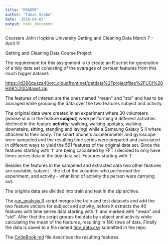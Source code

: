 ```yaml
---
title: "README"
author: "Tamas Szabo"
date: '2016-04-03'
output: html_document
---
```

Coursera
John Hopkins University
Getting and Cleaning Data
March 7 – April 11

Getting and Cleaning Data Course Project

The requirement for this assignment is to create an R script for generation of a tidy data set consisting of the avarages of certean features from this much bigger dataset:

https://d396qusza40orc.cloudfront.net/getdata%2Fprojectfiles%2FUCI%20HAR%20Dataset.zip

The features of interest are the ones named "mean" and "std" and has to be avaraged while grouping the data over the two features subject and activity.

The original data were created in an experiment where 30 volunteers (whose id is in the feature **subject**) were performing 6 different activities (defined in the feature **activity**: walking, walking upstairs, walking downstairs, sitting, standing and laying) while a Samsung Galaxy S II where attached to their body. The smart phone's accelerometer and gyroscope were sampeled and the resulting time series were prepared and calculated in different ways to yield the 561 features of the original data set. Since the features starting with 'f' are being calculated by FFT I decided to only have times series data in the tidy data set. Fetaures starting with 't'.

Besides the features in the sampeled and extracted data two other features are available, subject - the id of the volunteer who performed the experiment, and activity - what kind of activity the person were carrying out.

The originla data are divided into train and test in the zip archive.

The [run\_analysis.R](run\_analysis.R) script merges the train and test datasets and add the two feature vectors for subject and activity, before it extracts the 40 features with time series data starting with 't' and marked with "mean" and "std". After that the script groups the data by subject and activity while calculating the mean of the features, resulting in 180 rows of data. Finally the data is saved to a file named [tidy\_data.csv](data/tidy_data.csv) submitted in the repo.

The [CodeBook.md](./CodeBook.md) file describes the resulting features.



